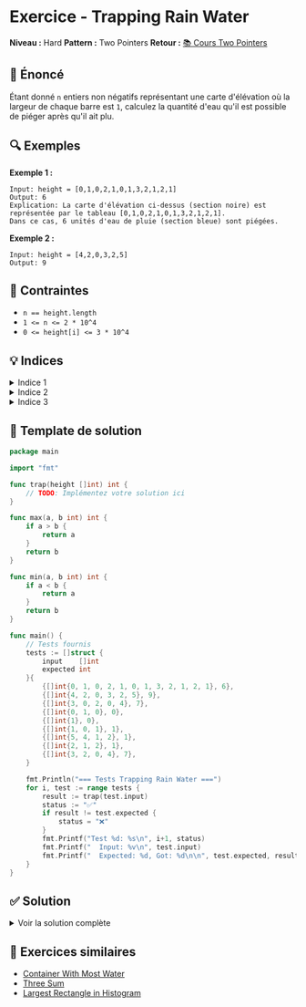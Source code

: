 # Exercice - Trapping Rain Water

**Niveau :** Hard
**Pattern :** Two Pointers
**Retour :** [📚 Cours Two Pointers](../../courses/01-two-pointers.md)

## 📝 Énoncé

Étant donné `n` entiers non négatifs représentant une carte d'élévation où la largeur de chaque barre est `1`, calculez la quantité d'eau qu'il est possible de piéger après qu'il ait plu.

## 🔍 Exemples

**Exemple 1 :**
```
Input: height = [0,1,0,2,1,0,1,3,2,1,2,1]
Output: 6
Explication: La carte d'élévation ci-dessus (section noire) est représentée par le tableau [0,1,0,2,1,0,1,3,2,1,2,1].
Dans ce cas, 6 unités d'eau de pluie (section bleue) sont piégées.
```

**Exemple 2 :**
```
Input: height = [4,2,0,3,2,5]
Output: 9
```

## 🎯 Contraintes

- `n == height.length`
- `1 <= n <= 2 * 10^4`
- `0 <= height[i] <= 3 * 10^4`

## 💡 Indices

<details>
<summary>Indice 1</summary>

L'eau piégée à chaque position dépend de la hauteur minimale entre le mur le plus haut à gauche et le mur le plus haut à droite.

</details>

<details>
<summary>Indice 2</summary>

Utilisez deux pointeurs en partant des extrémités. L'eau piégée est limitée par le côté avec la hauteur maximale la plus faible.

</details>

<details>
<summary>Indice 3</summary>

Maintenez les hauteurs maximales vues jusqu'à présent des deux côtés et calculez l'eau piégée en conséquence.

</details>

## 🔨 Template de solution

```go
package main

import "fmt"

func trap(height []int) int {
    // TODO: Implémentez votre solution ici
}

func max(a, b int) int {
    if a > b {
        return a
    }
    return b
}

func min(a, b int) int {
    if a < b {
        return a
    }
    return b
}

func main() {
    // Tests fournis
    tests := []struct {
        input    []int
        expected int
    }{
        {[]int{0, 1, 0, 2, 1, 0, 1, 3, 2, 1, 2, 1}, 6},
        {[]int{4, 2, 0, 3, 2, 5}, 9},
        {[]int{3, 0, 2, 0, 4}, 7},
        {[]int{0, 1, 0}, 0},
        {[]int{1}, 0},
        {[]int{1, 0, 1}, 1},
        {[]int{5, 4, 1, 2}, 1},
        {[]int{2, 1, 2}, 1},
        {[]int{3, 2, 0, 4}, 7},
    }

    fmt.Println("=== Tests Trapping Rain Water ===")
    for i, test := range tests {
        result := trap(test.input)
        status := "✅"
        if result != test.expected {
            status = "❌"
        }
        fmt.Printf("Test %d: %s\n", i+1, status)
        fmt.Printf("  Input: %v\n", test.input)
        fmt.Printf("  Expected: %d, Got: %d\n\n", test.expected, result)
    }
}
```

## ✅ Solution

<details>
<summary>Voir la solution complète</summary>

```go
func trap(height []int) int {
    if len(height) < 3 {
        return 0
    }

    left := 0
    right := len(height) - 1
    leftMax := 0
    rightMax := 0
    water := 0

    for left < right {
        if height[left] < height[right] {
            // Le côté gauche est plus bas, traitons-le
            if height[left] >= leftMax {
                leftMax = height[left]
            } else {
                // L'eau peut être piégée
                water += leftMax - height[left]
            }
            left++
        } else {
            // Le côté droit est plus bas ou égal, traitons-le
            if height[right] >= rightMax {
                rightMax = height[right]
            } else {
                // L'eau peut être piégée
                water += rightMax - height[right]
            }
            right--
        }
    }

    return water
}
```

**Explication :**
1. Utilisez deux pointeurs aux extrémités du tableau
2. Maintenez les hauteurs maximales vues de chaque côté (`leftMax`, `rightMax`)
3. Traitez toujours le côté avec la hauteur actuelle plus faible
4. Si la hauteur actuelle est inférieure au maximum de son côté, l'eau peut être piégée
5. La quantité d'eau piégée est la différence entre le maximum et la hauteur actuelle

**Pourquoi ça marche :**
- L'eau piégée à une position est déterminée par `min(leftMax, rightMax) - height[i]`
- En traitant toujours le côté le plus bas, on garantit que le `rightMax` (ou `leftMax`) de l'autre côté est au moins aussi haut
- Donc on peut calculer l'eau piégée en utilisant seulement le maximum du côté traité

**Complexité :**
- Temps : O(n) - un seul passage à travers le tableau
- Espace : O(1) - seules quelques variables utilisées

</details>

## 🚀 Exercices similaires

- [Container With Most Water](../medium/container-water.md)
- [Three Sum](../medium/three-sum.md)
- [Largest Rectangle in Histogram](../../monotonic-stack/medium/largest-rectangle.md)